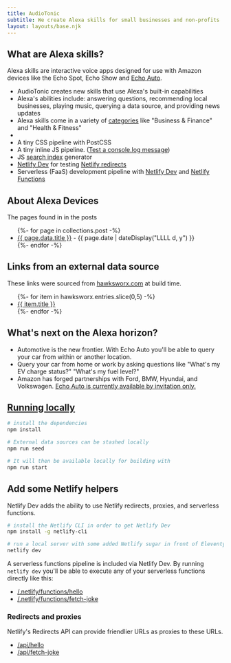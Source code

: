 ```yaml
---
title: AudioTonic
subtitle: We create Alexa skills for small businesses and non-profits
layout: layouts/base.njk
---
```



## What are Alexa skills?

Alexa skills are interactive voice apps designed for use with Amazon devices like the Echo Spot, Echo Show and <a href="https://www.amazon.com/Introducing-Echo-Auto-first-your/dp/B0753K4CWG/" target="blank">Echo Auto</a>. 

- AudioTonic creates new skills that use Alexa's built-in capabilities
- Alexa's abilities include: answering questions, recommending local businesses, playing music, querying a data source, and providing news updates 
- Alexa skills come in a variety of <a href="https://www.amazon.com/b?ie=UTF8&node=13727921011" target="blank">categories</a> like "Business & Finance" and "Health & Fitness"
- 
- A tiny CSS pipeline with PostCSS
- A tiny inline JS pipeline. (<a href="#" class="btn-log">Test a console.log message</a>)
- JS [search index](/search.json) generator
- [Netlify Dev](https://www.netlify.com/products/dev) for testing [Netlify redirects](https://netlify.com/docs/redirects/)
- Serverless (FaaS) development pipeline with [Netlify Dev](https://www.netlify.com/products/dev) and [Netlify Functions](https://www.netlify.com/products/functions)



## About Alexa Devices

The pages found in in the posts

<ul class="listing">
{%- for page in collections.post -%}
  <li>
    <a href="{{ page.url }}">{{ page.data.title }}</a> -
    <time datetime="{{ page.date }}">{{ page.date | dateDisplay("LLLL d, y") }}</time>
  </li>
{%- endfor -%}
</ul>

## Links from an external data source

These links were sourced from [hawksworx.com](https://www.hawksworx.com/feed.json) at build time.

<ul class="listing">
{%- for item in hawksworx.entries.slice(0,5) -%}
  <li>
    <a href="{{ item.link }}">{{ item.title }}</a>
  </li>
{%- endfor -%}
</ul>


## What's next on the Alexa horizon? 

- Automotive is the new frontier. With Echo Auto you'll be able to query your car from within or another location. 
- Query your car from home or work by asking questions like "What's my EV charge status?" "What's my fuel level?"
- Amazon has forged partnerships with Ford, BMW, Hyundai, and Volkswagen. <a href="https://www.amazon.com/Introducing-Echo-Auto-first-your/dp/B0753K4CWG/" target="blank">Echo Auto is currently available by invitation only. 
  

## Running locally

```bash
# install the dependencies
npm install

# External data sources can be stashed locally
npm run seed

# It will then be available locally for building with
npm run start
```

## Add some Netlify helpers
Netlify Dev adds the ability to use Netlify redirects, proxies, and serverless functions.

```bash
# install the Netlify CLI in order to get Netlify Dev
npm install -g netlify-cli

# run a local server with some added Netlify sugar in front of Eleventy
netlify dev
```

A serverless functions pipeline is included via Netlify Dev. By running `netlify dev` you'll be able to execute any of your serverless functions directly like this:

- [/.netlify/functions/hello](/.netlify/functions/hello)
- [/.netlify/functions/fetch-joke](/.netlify/functions/fetch-joke)

### Redirects and proxies

Netlify's Redirects API can provide friendlier URLs as proxies to these URLs.

- [/api/hello](/api/hello)
- [/api/fetch-joke](/api/fetch-joke)




